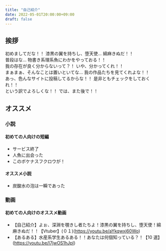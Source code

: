 ```yaml
---
title: "自己紹介"
date: 2022-05-01T20:00:00+09:00
draft: false
---
```

## 挨拶

初めましてだな！！ 漆黒の翼を持ちし、堕天使... 綿麻きぬだ！！  
普段はな... 物書き系理系魚にわかをやっておる！！  
我の存在が良く分からないって？！ いや、分かってくれ！！  
まぁまぁ、そんなことは置いといてな... 我の作品たちを見てくれよな！！  
あっ、色んなサイトに投稿してるからな！！ 是非ともチェックをしておくれ！！  
という訳でよろしくな！！ では、また後で！！   

## オススメ
### 小説
#### 初めての人向けの短編
- サービス終了
- 人魚に出会った
- このボケナスフクロウが！

#### オススメ小説
- 炭酸水の泡は一瞬であった

### 動画
#### 初めての人向けのオススメ動画
- 【自己紹介】よぉ、深淵を覗きし者たちよ！漆黒の翼を持ちし、堕天使！綿麻きぬだ！！【Vtuber】(０１)(https://youtu.be/aYkqwxj60Wo)
- 【あるある】水産系学生あるある！！あなたは何個知っている？！【10 選】(https://youtu.be/I7jwOS1hJpI)